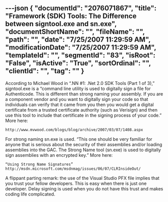 ---json
{
  "documentId": "2076071867",
  "title": "Framework (SDK) Tools: The Difference between signtool.exe and sn.exe",
  "documentShortName": "",
  "fileName": "",
  "path": "",
  "date": "7/25/2007 11:29:59 AM",
  "modificationDate": "7/25/2007 11:29:59 AM",
  "templateId": "",
  "segmentId": "83",
  "isRoot": "False",
  "isActive": "True",
  "sortOrdinal": "",
  "clientId": "",
  "tag": ""
}
---

According to Michael Wood in “.NN #1: .Net 2.0 SDK Tools (Part 1 of 3),” signtool.exe is a “command line utility is used to digitally sign a file for Authenticode. This is different than strong naming your assembly. If you are a component vendor and you want to digitally sign your code so that individuals can verify that it came from you then you would get a digital certificate from a trusted certificate authority (such as Verisign) and then use this tool to include that certificate in the signing process of your code.” More here:

    http://www.mvwood.com/blogs/blog/archive/2007/03/07/1408.aspx

For strong naming sn.exe is used. “This one should be very familiar for anyone that is serious about the security of their assemblies and/or loading assemblies into the GAC. The Strong Name tool (sn.exe) is used to digitally sign assemblies with an encrypted key.” More here:

    “Using Strong Name Signatures”
    http://msdn.microsoft.com/msdnmag/issues/06/07/CLRInsideOut/

A flippant parting remark: the use of the Visual Studio PFX file implies that you trust your fellow developers. This is easy when there is just one developer. Delay signing is used when you do not have this trust and makes coding life complicated.
